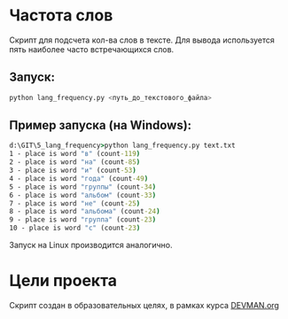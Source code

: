 # Частота слов

Скрипт для подсчета кол-ва слов в тексте. Для вывода используется пять наиболее часто встречающихся слов.

## Запуск:
```bash
python lang_frequency.py <путь_до_текстового_файла>
```

## Пример запуска (на Windows):
```cmd
d:\GIT\5_lang_frequency>python lang_frequency.py text.txt
1 - place is word "в" (count-119)
2 - place is word "на" (count-85)
3 - place is word "и" (count-53)
4 - place is word "года" (count-49)
5 - place is word "группы" (count-34)
6 - place is word "альбом" (count-33)
7 - place is word "не" (count-25)
8 - place is word "альбома" (count-24)
9 - place is word "группа" (count-23)
10 - place is word "с" (count-23)
```

Запуск на Linux производится аналогично.

# Цели проекта

Скрипт создан в образовательных целях, в рамках курса [DEVMAN.org](https://devman.org)